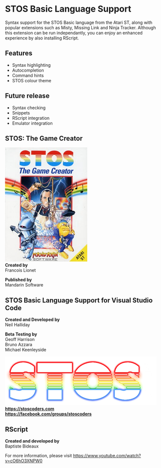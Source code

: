 # STOS Basic Language Support
Syntax support for the STOS Basic language from the Atari ST, along with popular extensions such as Misty, Missing Link and Ninja Tracker.  Although this extension can be run independantly, you can enjoy an enhanced experience by also installing RScript.
## Features
- Syntax highlighting
- Autocompletion
- Command hints
- STOS colour theme

## Future release
- Syntax checking
- Snippets
- RScript integration
- Emulator integration

## STOS: The Game Creator
![Sample](./images/STOS.jpg)  
**Created by**  
Francois Lionet  

**Published by**  
Mandarin Software    

## STOS Basic Language Support for Visual Studio Code
**Created and Developed by**  
Neil Halliday  
  
**Beta Testing by**  
Geoff Harrison  
Bruno Azzara  
Michael Keenleyside  

![Sample light](./images/STOSCoders-dark.png)  
**https://stoscoders.com**  
**https://facebook.com/groups/stoscoders**      

## RScript
**Created and developed by**  
Baptiste Bideaux

For more information, please visit https://www.youtube.com/watch?v=cO6hO3XNPW0
